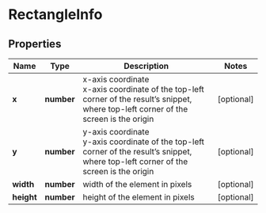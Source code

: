# RectangleInfo

## Properties

| Name | Type | Description | Notes |
|------------ | ------------- | ------------- | -------------|
**x** | **number** | x-axis coordinate<br>x-axis coordinate of the top-left corner of the result’s snippet, where top-left corner of the screen is the origin |[optional]|
**y** | **number** | y-axis coordinate<br>y-axis coordinate of the top-left corner of the result’s snippet, where top-left corner of the screen is the origin |[optional]|
**width** | **number** | width of the element in pixels |[optional]|
**height** | **number** | height of the element in pixels |[optional]|